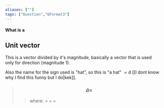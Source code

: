 ```yaml
---
aliases: [""]
tags: ["Question","QFormat3"]
---
```


#### What is a
## Unit vector
This is a vector divided by it's magnitude, basically a vector that is used only for direction (magnitude 1).

Also the name for the sign used is "hat", so this is "a hat" $=\hat{a}$ [[I dont know why I find this funny but I do|kek]].

> ### $$ \hat{a} = $$ 
>> where:
>> $=$ 
>> $=$
>> $=$
